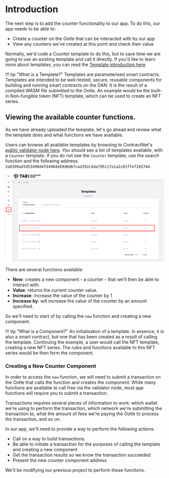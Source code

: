 
# Introduction

The next step is to add the counter functionality to our app. To do this, our app needs to be able to:

- Create a counter on the Ootle that can be interacted with by our app
- View any counters we've created at this point and check their value

Normally, we'd code a Counter template to do this, but to save time we are going to use an existing template and call it directly. If you'd like to learn more about templates, you can read the [Template introduction here](../tari-templates.md)

!!! tip "What is a Template?"
    Templates are parameterised smart contracts. Templates are intended to be well-tested, secure, reusable components for building and running smart contracts on the DAN. It is the result of a compiled WASM file submitted to the Ootle. An example would be the built-in Non-fungible token (NFT) template, which can be used to create an NFT series.

## Viewing the available counter functions.

As we have already uploaded the template, let's go ahead and review what the template does and what functions we have available.

Users can browse all available templates by browsing to ContractNet's [public validator node here](http://18.217.22.26:12005/templates). You should see a list of templates available, with a `Counter` template. If you do not see the `Counter` template, use the search function and the following address: `2a0399ad3d53490d4fd4984e89d0d6fcad392c4da795117e1a2c01ffe724574d`.

![Alt text](../images/template_list_validator_node.png)

There are several functions available:

- **New**: creates a new component - a counter - that we'll then be able to interact with.
- **Value**: returns the current counter value.
- **Increase**: increase the value of the counter by 1
- **Increase by**: will increase the value of the counter by an amount specified.

So we'll need to start of by calling the `new` function and creating a new component.

!!! tip "What is a Component?"
    An initialisation of a template. In essence, it is also a smart contract, but one that has been created as a result of calling the template. Continuing the example, a user would call the NFT template, creating a new NFT series. The rules and functions available to this NFT series would be then form the component. 

### Creating a New Counter Component

In order to access the `new` function, we will need to submit a transaction on the Ootle that calls the function and creates the component. While many functions are available to call free via the validator node, most app functions will require you to submit a transaction.

Transactions requires several pieces of information to work: which wallet we're using to perform the transaction, which network we're submitting the transaction to, what the amount of fees we're paying the Ootle to process the transaction, and so on.

In our app, we'll need to provide a way to perform the following actions:

- Call on a way to build transactions.
- Be able to initiate a transaction for the purposes of calling the template and creating a new component
- Get the transaction results so we know the transaction succeeded
- Present the new counter component address

We'll be modifying our previous project to perform these functions.

